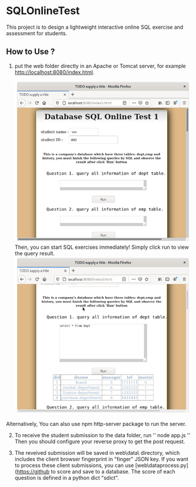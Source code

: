 # SQLOnlineTest
This project is to design a lightweight interactive online SQL exercise and assessment for students.


## How to Use ?
1. put the web folder directly in an Apache or Tomcat server, for example [http://localhost:8080/index.html](http://localhost:8080/index.html).

    ![databasefrontpage](/images/databasefrontpage.png)
Then, you can start SQL exercises immediately! Simply click run to view the query result.
     ![runwithresult](/images/runwithresult.png)

Alternatively, You can also use npm http-server package to run the server.


2. To receive the student submission to the data folder, run
''
node app.js
''
Then you should configure your reverse proxy to get the post request.


3. The reveived submission will be saved in web\data\ directory, which includes the client browser fingerprint in "finger" JSON key. If you want to process these client submissions, you can use [web\dataprocess.py]([https://github](https://github.com/JxxxHuo/SQLOnlineTest/web/dataprocess.py) to score and save to a database.
The score of each question is defined in a python dict "sdict".
